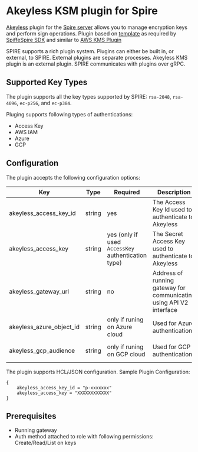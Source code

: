 # Akeyless KSM plugin for Spire

[Akeyless](https://www.akeyless.io/) plugin for the [Spire server](https://github.com/spiffe/spire) allows you to manage encryption keys and perform sign operations. Plugin based on [template](https://github.com/spiffe/spire-plugin-sdk/blob/main/templates/server/keymanager) as required by [SpiffeSpire SDK](https://github.com/spiffe/spire-plugin-sdk#spire-plugin-sdk) and similar to [AWS KMS Plugin](https://github.com/spiffe/spire/tree/main/pkg/server/plugin/keymanager/awskms)


SPIRE supports a rich plugin system. Plugins can either be built in, or external, to SPIRE. External plugins are separate processes. Akeyless KMS plugin is an external plugin. SPIRE communicates with plugins over gRPC.

## Supported Key Types

The plugin supports all the key types supported by SPIRE: `rsa-2048`, `rsa-4096`, `ec-p256`, and `ec-p384`.


Pluging supports following types of authentications:
* Access Key
* AWS IAM
* Azure
* GCP

## Configuration
The plugin accepts the following configuration options:

| Key               | Type   | Required                              | Description                                                                   | Default                                                 |
|-------------------|--------|---------------------------------------|-------------------------------------------------------------------------------|---------------------------------------------------------|
| akeyless_access_key_id     | string | yes | The Access Key Id used to authenticate to Akeyless                                 | Value of the `AKEYLESS_ACCESS_ID` environment variable     |
| akeyless_access_key | string | yes (only if used `AccessKey` authentication type) | The Secret Access Key used to authenticate to Akeyless                             | Value of the `AKEYLESS_ACCESS_KEY` or `CREDENTIALS` environment variables |
| akeyless_gateway_url | string | no                                   | Address of running gateway for communicating using API V2 interface | Value of `AKEYLESS_GATEWAY_URL` environment variable or `http://localhost:8080/v2` if not provided                                                      |
| akeyless_azure_object_id            | string | only if runing on Azure cloud                                   | Used for Azure authentication                                      |   Value of `AKEYLESS_AZURE_OBJECT_ID` environment variable                                                       |
| akeyless_gcp_audience   | string | only if runing on GCP cloud                                    | Used for GCP authentication                    | Value of `AKEYLESS_GCP_AUDIENCE` environment variable""                                                      |

The plugin supports HCL/JSON configuration. Sample Plugin Configuration:
```hcl
{        
    akeyless_access_key_id = "p-xxxxxxx"
    akeyless_access_key = "XXXXXXXXXXXX"    
}
```



## Prerequisites

* Running gateway
* Auth method attached to role with following permissions: Create/Read/List on keys
